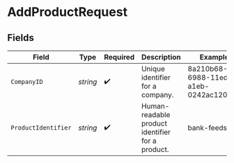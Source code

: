 # AddProductRequest


## Fields

| Field                                            | Type                                             | Required                                         | Description                                      | Example                                          |
| ------------------------------------------------ | ------------------------------------------------ | ------------------------------------------------ | ------------------------------------------------ | ------------------------------------------------ |
| `CompanyID`                                      | *string*                                         | :heavy_check_mark:                               | Unique identifier for a company.                 | 8a210b68-6988-11ed-a1eb-0242ac120002             |
| `ProductIdentifier`                              | *string*                                         | :heavy_check_mark:                               | Human-readable product identifier for a product. | bank-feeds                                       |